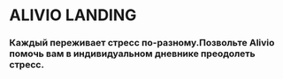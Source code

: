 # ALIVIO LANDING

### Каждый переживает стресс по-разному.Позвольте Alivio помочь вам в индивидуальном дневнике преодолеть стресс.